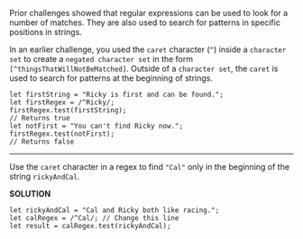 Prior challenges showed that regular expressions can be used to look for a number of matches. They are also used to search for patterns in specific positions in strings.

In an earlier challenge, you used the `caret` character (`^`) inside a `character set` to create a `negated character set` in the form `[^thingsThatWillNotBeMatched]`. Outside of a `character set`, the `caret` is used to search for patterns at the beginning of strings.

```
let firstString = "Ricky is first and can be found.";
let firstRegex = /^Ricky/;
firstRegex.test(firstString);
// Returns true
let notFirst = "You can't find Ricky now.";
firstRegex.test(notFirst);
// Returns false
```

---

Use the `caret` character in a regex to find `"Cal"` only in the beginning of the string `rickyAndCal`.

**SOLUTION**

```
let rickyAndCal = "Cal and Ricky both like racing.";
let calRegex = /^Cal/; // Change this line
let result = calRegex.test(rickyAndCal);
```
